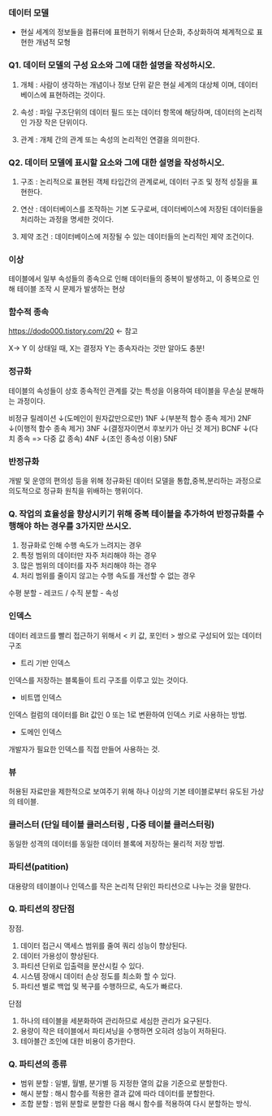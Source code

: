 ### 데이터 모델

- 현실 세계의 정보들을 컴퓨터에 표현하기 위해서 단순화, 추상화하여 체계적으로 표현한 개념적 모형

### Q1. 데이터 모델의 구성 요소와 그에 대한 설명을 작성하시오.

1. 개체 : 사람이 생각하는 개념이나 정보 단위 같은 현실 세계의 대상체 이며, 데이터베이스에 표현하려는 것이다.

2. 속성 : 파일 구조단위의 데이터 필드 또는 데이터 항목에 해당하며, 데이터의 논리적인 가장 작은 단위이다. 

3. 관계 : 개체 간의 관계 또는 속성의 논리적인 연결을 의미한다. 

### Q2. 데이터 모델에 표시할 요소와 그에 대한 설명을 작성하시오.

1. 구조 : 논리적으로 표현된 객체 타입간의 관계로써, 데이터 구조 및 정적 성질을 표현한다. 

2. 연산 : 데이터베이스를 조작하는 기본 도구로써, 데이터베이스에 저장된 데이터들을 처리하는 과정을 명세한 것이다.

3. 제약 조건 : 데이터베이스에 저장될 수 있는 데이터들의 논리적인 제약 조건이다. 

### 이상 

테이블에서 일부 속성들의 종속으로 인해 데이터들의 중복이 발생하고, 이 중복으로 인해 테이블 조작 시 문제가 발생하는 현상

### 함수적 종속 

https://dodo000.tistory.com/20 <- 참고

X-> Y 이 상태일 때, X는 결정자 Y는 종속자라는 것만 알아도 충분!

### 정규화 

테이블의 속성들이 상호 종속적인 관계를 갖는 특성을 이용하여 테이블을 무손실 분해하는 과정이다.

비정규 릴레이션
↓(도메인이 원자값만으로만)
1NF
↓(부분적 함수 종속 제거)
2NF
↓(이행적 함수 종속 제거)
3NF
↓(결정자이면서 후보키가 아닌 것 제거)
BCNF
↓(다치 종속 => 다중 값 종속)
4NF
↓(조인 종속성 이용)
5NF

### 반정규화 

개발 및 운영의 편의성 등을 위해 정규화된 데이터 모델을 통합,중복,분리하는 과정으로 의도적으로 정규화 원칙을 위배하는 행위이다.

### Q. 작업의 효율성을 향상시키기 위해 중복 테이블을 추가하여 반정규화를 수행해야 하는 경우를 3가지만 쓰시오.

1. 정규화로 인해 수행 속도가 느려지는 경우
2. 특정 범위의 데이터만 자주 처리해야 하는 경우
3. 많은 범위의 데이터를 자주 처리해야 하는 경우
4. 처리 범위를 줄이지 않고는 수행 속도를 개선할 수 없는 경우

수평 분할 - 레코드 / 수직 분할 - 속성

### 인덱스 

데이터 레코드를 빨리 접근하기 위해서 < 키 값, 포인터 > 쌍으로 구성되어 있는 데이터 구조 

- 트리 기반 인덱스 

인덱스를 저장하는 블록들이 트리 구조를 이루고 있는 것이다.

- 비트맵 인덱스 

인덱스 컬럼의 데이터를 Bit 값인 0 또는 1로 변환하여 인덱스 키로 사용하는 방법.

- 도메인 인덱스

개발자가 필요한 인덱스를 직접 만들어 사용하는 것.

### 뷰

허용된 자료만을 제한적으로 보여주기 위해 하나 이상의 기본 테이블로부터 유도된 가상의 테이블. 

### 클러스터 (단일 테이블 클러스터링 , 다중 테이블 클러스터링)

동일한 성격의 데이터를 동일한 데이터 블록에 저장하는 물리적 저장 방법. 

### 파티션(patition)

대용량의 테이블이나 인덱스를 작은 논리적 단위인 파티션으로 나누는 것을 말한다. 

### Q. 파티션의 장단점

장점.
1. 데이터 접근시 액세스 범위를 줄여 쿼리 성능이 향상된다.
2. 데이터 가용성이 향상된다.
3. 파티션 단위로 입출력을 분산시킬 수 있다.
4. 시스템 장애시 데이터 손상 정도를 최소화 할 수 있다.
5. 파티션 별로 백업 및 복구를 수행하므로, 속도가 빠르다.

단점
1. 하나의 테이블을 세분화하여 관리하므로 세심한 관리가 요구된다.
2. 용량이 작은 테이블에서 파티셔닝을 수행하면 오히려 성능이 저하된다.
3. 테아블간 조인에 대한 비용이 증가한다.

### Q. 파티션의 종류

- 범위 분할 : 일별, 월별, 분기별 등 지정한 열의 값을 기준으로 분할한다.
- 해시 분할 : 해시 함수를 적용한 결과 값에 따라 데이터를 분할한다.
- 조합 분할 : 범위 분할로 분할한 다음 해시 함수를 적용하여 다시 분할하는 방식.

